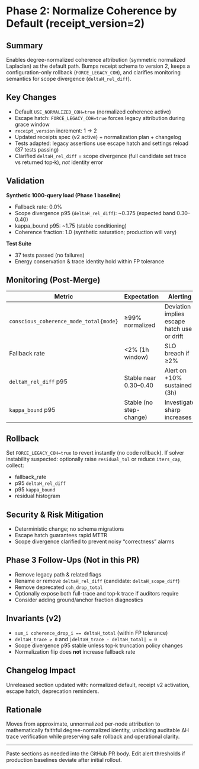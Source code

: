 # Phase 2: Normalize Coherence by Default (receipt_version=2)

## Summary
Enables degree-normalized coherence attribution (symmetric normalized Laplacian) as the default path. Bumps receipt schema to version 2, keeps a configuration-only rollback (`FORCE_LEGACY_COH`), and clarifies monitoring semantics for scope divergence (`deltaH_rel_diff`).

## Key Changes
- Default `USE_NORMALIZED_COH=true` (normalized coherence active)
- Escape hatch: `FORCE_LEGACY_COH=true` forces legacy attribution during grace window
- `receipt_version` increment: 1 → 2
- Updated receipts spec (v2 active) + normalization plan + changelog
- Tests adapted: legacy assertions use escape hatch and settings reload (37 tests passing)
- Clarified `deltaH_rel_diff` = scope divergence (full candidate set trace vs returned top‑k), *not* identity error

## Validation
**Synthetic 1000-query load (Phase 1 baseline)**
- Fallback rate: 0.0%
- Scope divergence p95 (`deltaH_rel_diff`): ~0.375 (expected band 0.30–0.40)
- kappa_bound p95: ~1.75 (stable conditioning)
- Coherence fraction: 1.0 (synthetic saturation; production will vary)

**Test Suite**
- 37 tests passed (no failures)
- Energy conservation & trace identity hold within FP tolerance

## Monitoring (Post-Merge)
| Metric | Expectation | Alerting |
|--------|-------------|----------|
| `conscious_coherence_mode_total{mode}` | ≥99% normalized | Deviation implies escape hatch use or drift |
| Fallback rate | <2% (1h window) | SLO breach if ≥2% |
| `deltaH_rel_diff` p95 | Stable near 0.30–0.40 | Alert on +10% sustained (3h) |
| `kappa_bound` p95 | Stable (no step-change) | Investigate sharp increases |

## Rollback
Set `FORCE_LEGACY_COH=true` to revert instantly (no code rollback). If solver instability suspected: optionally raise `residual_tol` or reduce `iters_cap`, collect:
- fallback_rate
- p95 `deltaH_rel_diff`
- p95 `kappa_bound`
- residual histogram

## Security & Risk Mitigation
- Deterministic change; no schema migrations
- Escape hatch guarantees rapid MTTR
- Scope divergence clarified to prevent noisy “correctness” alarms

## Phase 3 Follow-Ups (Not in this PR)
- Remove legacy path & related flags
- Rename or remove `deltaH_rel_diff` (candidate: `deltaH_scope_diff`)
- Remove deprecated `coh_drop_total`
- Optionally expose both full-trace and top‑k trace if auditors require
- Consider adding ground/anchor fraction diagnostics

## Invariants (v2)
- `sum_i coherence_drop_i == deltaH_total` (within FP tolerance)
- `deltaH_trace ≥ 0` and `|deltaH_trace - deltaH_total| ≈ 0`
- Scope divergence p95 stable unless top‑k truncation policy changes
- Normalization flip does **not** increase fallback rate

## Changelog Impact
Unreleased section updated with: normalized default, receipt v2 activation, escape hatch, deprecation reminders.

## Rationale
Moves from approximate, unnormalized per-node attribution to mathematically faithful degree-normalized identity, unlocking auditable ΔH trace verification while preserving safe rollback and operational clarity.

---
Paste sections as needed into the GitHub PR body. Edit alert thresholds if production baselines deviate after initial rollout.
